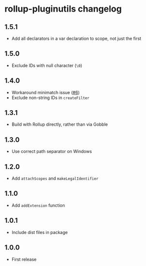 # rollup-pluginutils changelog

## 1.5.1

* Add all declarators in a var declaration to scope, not just the first

## 1.5.0

* Exclude IDs with null character (`\0`)

## 1.4.0

* Workaround minimatch issue ([#6](https://github.com/rollup/rollup-pluginutils/pull/6))
* Exclude non-string IDs in `createFilter`

## 1.3.1

* Build with Rollup directly, rather than via Gobble

## 1.3.0

* Use correct path separator on Windows

## 1.2.0

* Add `attachScopes` and `makeLegalIdentifier`

## 1.1.0

* Add `addExtension` function

## 1.0.1

* Include dist files in package

## 1.0.0

* First release
